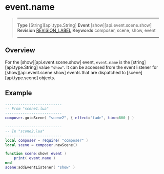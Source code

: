 
# event.name

> --------------------- ------------------------------------------------------------------------------------------
> __Type__              [String][api.type.String]
> __Event__             [show][api.event.scene.show]
> __Revision__          [REVISION_LABEL](REVISION_URL)
> __Keywords__          composer, scene, show, event
> --------------------- ------------------------------------------------------------------------------------------

## Overview

For the [show][api.event.scene.show] event, `event.name` is the [string][api.type.String] value `"show"`. It can be accessed from the event listener for [show][api.event.scene.show] events that are dispatched to [scene][api.type.scene] objects.


## Example

``````lua
--------------------------
-- From "scene1.lua"
--------------------------
composer.gotoScene( "scene2", { effect="fade", time=800 } )

--------------------------
-- In "scene2.lua"
--------------------------
local composer = require( "composer" )
local scene = composer.newScene()

function scene:show( event )
    print( event.name )
end
scene:addEventListener( "show" )
``````